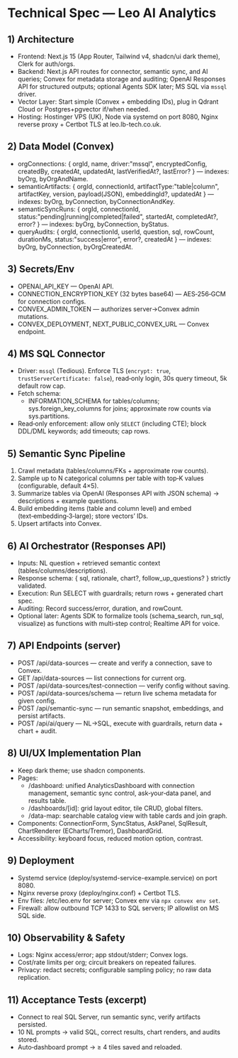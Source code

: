 # Technical Spec — Leo AI Analytics

## 1) Architecture
- Frontend: Next.js 15 (App Router, Tailwind v4, shadcn/ui dark theme), Clerk for auth/orgs.
- Backend: Next.js API routes for connector, semantic sync, and AI queries; Convex for metadata storage and auditing; OpenAI Responses API for structured outputs; optional Agents SDK later; MS SQL via `mssql` driver.
- Vector Layer: Start simple (Convex + embedding IDs), plug in Qdrant Cloud or Postgres+pgvector if/when needed.
- Hosting: Hostinger VPS (UK), Node via systemd on port 8080, Nginx reverse proxy + Certbot TLS at leo.lb-tech.co.uk.

## 2) Data Model (Convex)
- orgConnections: { orgId, name, driver:"mssql", encryptedConfig, createdBy, createdAt, updatedAt, lastVerifiedAt?, lastError? } — indexes: byOrg, byOrgAndName.
- semanticArtifacts: { orgId, connectionId, artifactType:"table|column", artifactKey, version, payload(JSON), embeddingId?, updatedAt } — indexes: byOrg, byConnection, byConnectionAndKey.
- semanticSyncRuns: { orgId, connectionId, status:"pending|running|completed|failed", startedAt, completedAt?, error? } — indexes: byOrg, byConnection, byStatus.
- queryAudits: { orgId, connectionId, userId, question, sql, rowCount, durationMs, status:"success|error", error?, createdAt } — indexes: byOrg, byConnection, byOrgCreatedAt.

## 3) Secrets/Env
- OPENAI_API_KEY — OpenAI API.
- CONNECTION_ENCRYPTION_KEY (32 bytes base64) — AES‑256‑GCM for connection configs.
- CONVEX_ADMIN_TOKEN — authorizes server→Convex admin mutations.
- CONVEX_DEPLOYMENT, NEXT_PUBLIC_CONVEX_URL — Convex endpoint.

## 4) MS SQL Connector
- Driver: `mssql` (Tedious). Enforce TLS (`encrypt: true`, `trustServerCertificate: false`), read‑only login, 30s query timeout, 5k default row cap.
- Fetch schema:
  - INFORMATION_SCHEMA for tables/columns; sys.foreign_key_columns for joins; approximate row counts via sys.partitions.
- Read‑only enforcement: allow only `SELECT` (including CTE); block DDL/DML keywords; add timeouts; cap rows.

## 5) Semantic Sync Pipeline
1. Crawl metadata (tables/columns/FKs + approximate row counts).
2. Sample up to N categorical columns per table with top‑K values (configurable, default 4×5).
3. Summarize tables via OpenAI (Responses API with JSON schema) → descriptions + example questions.
4. Build embedding items (table and column level) and embed (text‑embedding‑3‑large); store vectors’ IDs.
5. Upsert artifacts into Convex.

## 6) AI Orchestrator (Responses API)
- Inputs: NL question + retrieved semantic context (tables/columns/descriptions).
- Response schema: { sql, rationale, chart?, follow_up_questions? } strictly validated.
- Execution: Run SELECT with guardrails; return rows + generated chart spec.
- Auditing: Record success/error, duration, and rowCount.
- Optional later: Agents SDK to formalize tools (schema_search, run_sql, visualize) as functions with multi‑step control; Realtime API for voice.

## 7) API Endpoints (server)
- POST /api/data-sources — create and verify a connection, save to Convex.
- GET /api/data-sources — list connections for current org.
- POST /api/data-sources/test-connection — verify config without saving.
- POST /api/data-sources/schema — return live schema metadata for given config.
- POST /api/semantic-sync — run semantic snapshot, embeddings, and persist artifacts.
- POST /api/ai/query — NL→SQL, execute with guardrails, return data + chart + audit.

## 8) UI/UX Implementation Plan
- Keep dark theme; use shadcn components.
- Pages:
  - /dashboard: unified AnalyticsDashboard with connection management, semantic sync control, ask‑your‑data panel, and results table.
  - /dashboards/[id]: grid layout editor, tile CRUD, global filters.
  - /data-map: searchable catalog view with table cards and join graph.
- Components: ConnectionForm, SyncStatus, AskPanel, SqlResult, ChartRenderer (ECharts/Tremor), DashboardGrid.
- Accessibility: keyboard focus, reduced motion option, contrast.

## 9) Deployment
- Systemd service (deploy/systemd-service-example.service) on port 8080.
- Nginx reverse proxy (deploy/nginx.conf) + Certbot TLS.
- Env files: /etc/leo.env for server; Convex env via `npx convex env set`.
- Firewall: allow outbound TCP 1433 to SQL servers; IP allowlist on MS SQL side.

## 10) Observability & Safety
- Logs: Nginx access/error; app stdout/stderr; Convex logs.
- Cost/rate limits per org; circuit breakers on repeated failures.
- Privacy: redact secrets; configurable sampling policy; no raw data replication.

## 11) Acceptance Tests (excerpt)
- Connect to real SQL Server, run semantic sync, verify artifacts persisted.
- 10 NL prompts → valid SQL, correct results, chart renders, and audits stored.
- Auto‑dashboard prompt → ≥ 4 tiles saved and reloaded.
